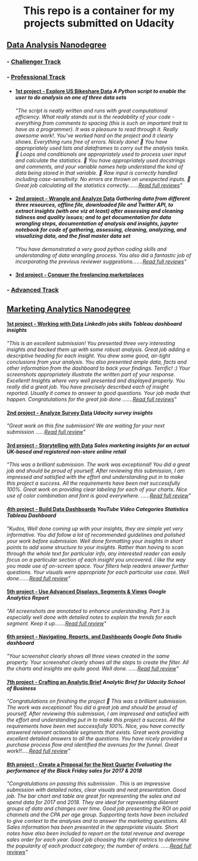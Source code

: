 <p><h1 align="center">This repo is a container for my projects submitted on Udacity</h1></p>

## [Data Analysis Nanodegree](Data%20Analysis%20Nanodegree#readme)
### - [Challenger Track](Data%20Analysis%20Nanodegree/1.%20Challenger%20Track#readme "My XLSX solved files and certification of track exam")
### - [Professional Track](Data%20Analysis%20Nanodegree/2.%20Professional%20Track#readme "Professional Track Projects")<br>
  * #### [1st project - Explore US Bikeshare Data](Data%20Analysis%20Nanodegree/2.%20Professional%20Track/1st%20proj%20-%20%20Explore%20US%20Bikeshare%20Data#readme "A Python script to enable the user to do analysis on one of three data sets") *A Python script to enable the user to do analysis on one of three data sets*
    *"The script is neatly written and runs with great computational efficiency. What really stands out is the readability of your code - everything from comments to spacing (this is such an important trait to have as a programmer). It was a pleasure to read through it. Really awesome work!. You’ve worked hard on the project and it clearly shows. Everything runs free of errors. Nicely done! 🌟 You have appropriately used lists and dataframes to carry out the analysis tasks. 🌟 Loops and conditionals are appropriately used to process user input and calculate the statistics. 🌟 You have appropriately used docstrings and comments, and your variable names help understand the kind of data being stored in that variable. 🌟 Raw input is correctly handled including case-sensitivity. No errors are thrown on unexpected inputs. 🌟 Great job calculating all the statistics correctly.......[Read full reviews](Data%20Analysis%20Nanodegree/2.%20Professional%20Track/1st%20proj%20-%20%20Explore%20US%20Bikeshare%20Data#reviews-highlights-for-my-submissions)"*
  * #### [2nd project - Wrangle and Analyze Data](Data%20Analysis%20Nanodegree/2.%20Professional%20Track/2nd%20proj%20-%20%20Wrangle%20and%20Analyze%20Data#readme "Gathering data from different three resources, offline file, downloaded file and Twitter API, to extract insights (with one viz at least) after assessing and cleaning tidiness and quality issues; and to get documentation for data wrangling steps, documentation of analysis and insights, jupyter notebook for code of gathering, assessing, cleaning, analyzing, and visualizing data, and the final master data set") *Gathering data from different three resources, offline file, downloaded file and Twitter API, to extract insights (with one viz at least) after assessing and cleaning tidiness and quality issues; and to get documentation for data wrangling steps, documentation of analysis and insights, jupyter notebook for code of gathering, assessing, cleaning, analyzing, and visualizing data, and the final master data set*
    *"You have demonstrated a very good python coding skills and understanding of data wrangling process. You also did a fantastic job of incorporating the previous reviewer suggestions.......[Read full reviews](Data%20Analysis%20Nanodegree/2.%20Professional%20Track/2nd%20proj%20-%20%20Wrangle%20and%20Analyze%20Data#reviews-highlights-for-my-submissions)"*
  * #### [3rd project - Conquer the freelancing marketplaces](Data%20Analysis%20Nanodegree/2.%20Professional%20Track/3rd%20proj%20-%20%20Conquer%20the%20freelancing%20marketplaces#readme)<br>
### - [Advanced Track](Data%20Analysis%20Nanodegree/3.%20Advanced%20Track "Advanced Track Projects")

## [Marketing Analytics Nanodegree](Marketing%20Analytics%20Nanodegree)
#### [1st project - Working with Data](Marketing%20Analytics%20Nanodegree/1st%20proj%20-%20%20LinkedIn%20jobs%20skills%20Tableau%20dashboard%20insights#readme "LinkedIn jobs skills Tableau dashboard insights") *LinkedIn jobs skills Tableau dashboard insights*
   *"This is an excellent submission! You presented three very interesting insights and backed them up with some robust analysis. Great job adding a descriptive heading for each insight. You drew some good, air-tight conclusions from your analysis. You also presented ample data, facts and other information from the dashboard to back your findings. Terrific! :) Your screenshots appropriately illustrate the written part of your response. Excellent! Insights where very well presented and displayed properly. You really did a great job. You have precisely described each of insight reported. Usually it comes to answer to good questions. Your job made that happen. Congratulations for the great job done .......[Read full reviews](Marketing%20Analytics%20Nanodegree/1st%20proj%20-%20%20LinkedIn%20jobs%20skills%20Tableau%20dashboard%20insights/README.md#reviews-highlights-for-my-submissions)"*
#### [2nd project - Analyze Survey Data](Marketing%20Analytics%20Nanodegree/2nd%20proj%20-%20Udacity%20survey%20insights#readme "Udacity survey insights") *Udacity survey insights*
   *"Great work on this fine submission! We are waiting for your next submission ......[Read full review](Marketing%20Analytics%20Nanodegree/2nd%20proj%20-%20Udacity%20survey%20insights#review-highlights-for-my-submission)"*
#### [3rd project - Storytelling with Data](Marketing%20Analytics%20Nanodegree/3rd%20proj%20-%20%20%20Sales%20marketing%20insights%20for%20an%20actual%20UK-based%20and%20registered%20non-store%20online%20retail#readme "Sales marketing insights for an actual UK-based and registered non-store online retail") *Sales marketing insights for an actual UK-based and registered non-store online retail*
   *"This was a brilliant submission. The work was exceptional! You did a great job and should be proud of yourself. After reviewing this submission, I am impressed and satisfied with the effort and understanding put in to make this project a success. All the requirements have been met successfully 100%. Great work on providing clear labeling for each of your charts. Nice use of color combination and font is good everywhere. ......[Read full review](Marketing%20Analytics%20Nanodegree/3rd%20proj%20-%20%20%20Sales%20marketing%20insights%20for%20an%20actual%20UK-based%20and%20registered%20non-store%20online%20retail#review-highlights-for-my-submission)"*
#### [4th project - Build Data Dashboards](Marketing%20Analytics%20Nanodegree/4th%20proj%20-%20YouTube%20Video%20Categories%20Statistics%20Tableau%20Dashboard#readme "YouTube Video Categories Statistics Tableau Dashboard") *YouTube Video Categories Statistics Tableau Dashboard*
   *"Kudos, Well done coming up with your insights, they are simple yet very informative. You did follow a lot of recommended guidelines and polished your work before submission. Well done formatting your insights in short points to add some structure to your insights. Rather than having to scan through the whole text for particular info, any interested reader can easily focus on a particular section of each insight you uncovered. I like the way you made use of on-screen space. Your filters help readers answer further questions. Your visuals were appropriate for each particular use case. Well done.......[Read full review](Marketing%20Analytics%20Nanodegree/4th%20proj%20-%20YouTube%20Video%20Categories%20Statistics%20Tableau%20Dashboard#review-highlights-for-my-submission)"*
#### [5th project - Use Advanced Displays, Segments & Views](Marketing%20Analytics%20Nanodegree/5th%20proj%20-%20Google%20Analytics%20Report#readme "Google Analytics Report") *Google Analytics Report*
   *"All screenshots are annotated to enhance understanding. Part 3 is especially well done with detailed notes to explain the trends for each segment. Keep it up.......[Read full review](Marketing%20Analytics%20Nanodegree/5th%20proj%20-%20Google%20Analytics%20Report#review-highlights-for-my-submission)"*
#### [6th project - Navigating, Reports, and Dashboards](Marketing%20Analytics%20Nanodegree/6th%20proj%20-%20Google%20Data%20Studio%20dashboard#readme "Google Data Studio dashboard") *Google Data Studio dashboard*
   *"Your screenshot clearly shows all three views created in the same property. Your screenshot clearly shows all the steps to create the filter. All the charts and insights are quite good. Well done. ......[Read full review](Marketing%20Analytics%20Nanodegree/6th%20proj%20-%20Google%20Data%20Studio%20dashboard#review-highlights-for-my-submission)"*
#### [7th project - Crafting an Analytic Brief](Marketing%20Analytics%20Nanodegree/7th%20proj%20-%20%20Analytic%20Brief%20for%20Udacity%20School%20of%20Business#readme "Analytic Brief for Udacity School of Business") *Analytic Brief for Udacity School of Business*
   *"Congratulations on finishing the project 🎉 This was a brilliant submission. The work was exceptional! You did a great job and should be proud of yourself. After reviewing this submission, I am impressed and satisfied with the effort and understanding put in to make this project a success. All the requirements have been met successfully 100%. Nice, you have correctly answered relevant actionable segments that exists. Great work providing excellent detailed answers to all the questions. You have nicely provided a purchase process flow and identified the avenues for the funnel. Great work!!.....[Read full review](Marketing%20Analytics%20Nanodegree/7th%20proj%20-%20%20Analytic%20Brief%20for%20Udacity%20School%20of%20Business#review-highlights-for-my-submission)"*
#### [8th project - Create a Proposal for the Next Quarter](Marketing%20Analytics%20Nanodegree/8th%20proj%20-%20Create%20a%20Proposal%20for%20the%20Next%20Quarter#readme "Evaluating the performance of the Black Friday sales for 2017 & 2018") *Evaluating the performance of the Black Friday sales for 2017 & 2018*
   *"Congratulations on passing this submission . This is an impressive submission with detailed notes, clear visuals and neat presentation. Good job. The bar chart and table are great for representing the sales and ad spend data for 2017 and 2018. They are ideal for representing diàerent groups of data and changes over time. Good job presenting the ROI on paid channels and the CPA per age group. Supporting texts have been included to give context to the analyses and to answer the marketing questions.
All Sales information has been presented in the appropriate visuals. Short notes have also been included to report on the total revenue and average sales order for each year.
Good job choosing the right metrics to determine the popularity of each product category; the number of orders. ......[Read full reviews](Marketing%20Analytics%20Nanodegree/8th%20proj%20-%20Create%20a%20Proposal%20for%20the%20Next%20Quarter#reviews-highlights-for-my-submissions)"*

